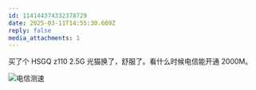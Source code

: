 ```yaml
---
id: 114144374332378729
date: 2025-03-11T14:55:30.609Z
reply: false
media_attachments: 1
---
```


买了个 HSGQ z110 2.5G 光猫换了，舒服了。看什么时候电信能开通 2000M。

![电信测速](https://files.e5n.cc/media_attachments/files/114/144/369/804/795/103/original/7266e4f26c113ffd.png)
